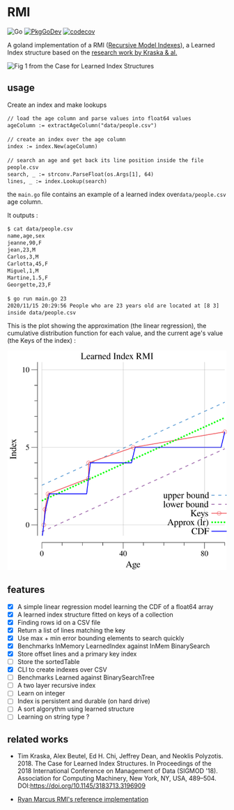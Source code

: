 RMI
===
![Go](https://github.com/BenJoyenConseil/rmi/workflows/Go/badge.svg)
[![PkgGoDev](https://pkg.go.dev/badge/github.com/BenJoyenConseil/rmi)](https://pkg.go.dev/github.com/BenJoyenConseil/rmi)
[![codecov](https://codecov.io/gh/BenJoyenConseil/rmi/branch/master/graph/badge.svg?token=JPHRRJECZ9)](https://codecov.io/gh/BenJoyenConseil/rmi)

A goland implementation of a RMI ([Recursive Model Indexes](https://github.com/learnedsystems/RMI)), 
a Learned Index structure based on the [research work by Kraska & al.](https://arxiv.org/abs/1712.01208) 

![Fig 1 from the Case for Learned Index Structures](http://people.csail.mit.edu/ryanmarcus/rmi.png)

## usage

Create an index and make lookups

	// load the age column and parse values into float64 values
	ageColumn := extractAgeColumn("data/people.csv")

	// create an index over the age column
	index := index.New(ageColumn)

	// search an age and get back its line position inside the file people.csv
	search, _ := strconv.ParseFloat(os.Args[1], 64)
	lines, _ := index.Lookup(search)

the `main.go` file contains an example of a learned index over`data/people.csv` age column. 

It outputs : 

	$ cat data/people.csv
	name,age,sex
	jeanne,90,F
	jean,23,M
	Carlos,3,M
	Carlotta,45,F
	Miguel,1,M
	Martine,1.5,F
	Georgette,23,F

    $ go run main.go 23
	2020/11/15 20:29:56 People who are 23 years old are located at [8 3] inside data/people.csv 

This is the plot showing the approximation (the linear regression), the cumulative distribution function for each value,
and the current age's value (the Keys of the index) : 

![Fig 2 the LearnedIndex over people.csv](assets/plot.svg)

## features

- [x] A simple linear regression model learning the CDF of a float64 array
- [x] A learned index structure fitted on keys of a collection
- [x] Finding rows id on a CSV file
- [x] Return a list of lines matching the key
- [x] Use max + min error bounding elements to search quickly
- [x] Benchmarks InMemory LearnedIndex against InMem BinarySearch
- [x] Store offset lines and a primary key index
- [ ] Store the sortedTable
- [x] CLI to create indexes over CSV
- [ ] Benchmarks Learned against BinarySearchTree
- [ ] A two layer recursive index
- [ ] Learn on integer
- [ ] Index is persistent and durable (on hard drive)
- [ ] A sort algorythm using learned structure
- [ ] Learning on string type ?

## related works

* Tim Kraska, Alex Beutel, Ed H. Chi, Jeffrey Dean, and Neoklis Polyzotis. 2018. The Case for Learned Index Structures. In Proceedings of the 2018 International Conference on Management of Data (SIGMOD '18). Association for Computing Machinery, New York, NY, USA, 489–504. DOI:https://doi.org/10.1145/3183713.3196909

* [Ryan Marcus RMI's reference implementation](https://github.com/learnedsystems/RMI)

